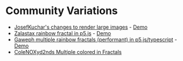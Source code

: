 # Community Variations

* [JosefKuchar's changes to render large images](https://github.com/JosefKuchar/p5-projects/tree/master/CC_61_fractal_spirograph_large_render) - [Demo](https://josefkuchar.github.io/p5-projects/CC_61_fractal_spirograph_large_render/)
* [Zalastax rainbow fractal in p5.js](https://github.com/Zalastax/p5js-projects/tree/master/CC_61_fractal_spirograph_rainbow) - [Demo](https://zalastax.github.io/p5js-projects/CC_61_fractal_spirograph_rainbow/)
* [Gaweph multiple rainbow fractals (performant) in p5.js/typescript](https://github.com/Gaweph/CodingTrain-RainbowCode-Challenges/tree/master/Fractal_spirograph_p5) - [Demo](https://gaweph.github.io/CodingTrain-RainbowCode-Challenges/Fractal_spirograph_p5/)
* [ColeNOXyd2nds Multiple colored in Fractals](https://github.com/ColeNOXyd2nd/fractal)
